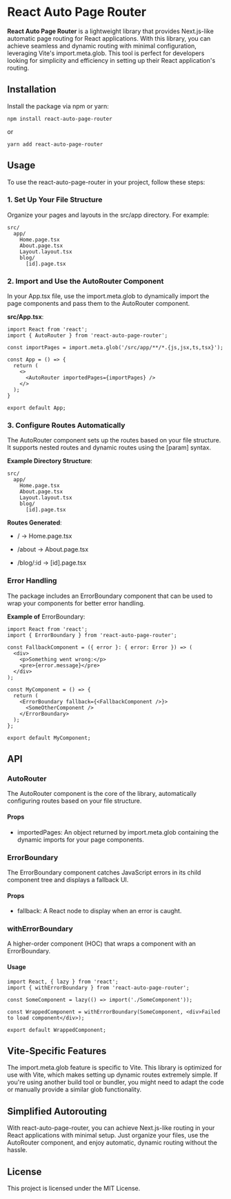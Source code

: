 
# React Auto Page Router

**React Auto Page Router** is a lightweight library that provides Next.js-like automatic page routing for React applications. With this library, you can achieve seamless and dynamic routing with minimal configuration, leveraging Vite's import.meta.glob. This tool is perfect for developers looking for simplicity and efficiency in setting up their React application's routing.

## Installation

Install the package via npm or yarn:

```
npm install react-auto-page-router
```

or

```
yarn add react-auto-page-router
```

## Usage

To use the react-auto-page-router in your project, follow these steps:

### 1. Set Up Your File Structure

Organize your pages and layouts in the src/app directory. For example:

```
src/
  app/
    Home.page.tsx
    About.page.tsx
    Layout.layout.tsx
    blog/
      [id].page.tsx
```

### 2. Import and Use the AutoRouter Component

In your App.tsx file, use the import.meta.glob to dynamically import the page components and pass them to the AutoRouter component.

**src/App.tsx**:

```
import React from 'react';
import { AutoRouter } from 'react-auto-page-router';

const importPages = import.meta.glob('/src/app/**/*.{js,jsx,ts,tsx}');

const App = () => {
  return (
    <>
      <AutoRouter importedPages={importPages} />
    </>
  );
}

export default App;
```

### 3. Configure Routes Automatically

The AutoRouter component sets up the routes based on your file structure. It supports nested routes and dynamic routes using the [param] syntax.

**Example Directory Structure**:

```
src/
  app/
    Home.page.tsx
    About.page.tsx
    Layout.layout.tsx
    blog/
      [id].page.tsx
```

**Routes Generated**:

-   / -> Home.page.tsx
    
-   /about -> About.page.tsx
    
-   /blog/:id -> [id].page.tsx
    

### Error Handling

The package includes an ErrorBoundary component that can be used to wrap your components for better error handling.

**Example of** ErrorBoundary:

```
import React from 'react';
import { ErrorBoundary } from 'react-auto-page-router';

const FallbackComponent = ({ error }: { error: Error }) => (
  <div>
    <p>Something went wrong:</p>
    <pre>{error.message}</pre>
  </div>
);

const MyComponent = () => {
  return (
    <ErrorBoundary fallback={<FallbackComponent />}>
      <SomeOtherComponent />
    </ErrorBoundary>
  );
};

export default MyComponent;
```

## API

### AutoRouter

The AutoRouter component is the core of the library, automatically configuring routes based on your file structure.

#### Props

-   importedPages: An object returned by import.meta.glob containing the dynamic imports for your page components.
    

### ErrorBoundary

The ErrorBoundary component catches JavaScript errors in its child component tree and displays a fallback UI.

#### Props

-   fallback: A React node to display when an error is caught.
    

### withErrorBoundary

A higher-order component (HOC) that wraps a component with an ErrorBoundary.

#### Usage

```
import React, { lazy } from 'react';
import { withErrorBoundary } from 'react-auto-page-router';

const SomeComponent = lazy(() => import('./SomeComponent'));

const WrappedComponent = withErrorBoundary(SomeComponent, <div>Failed to load component</div>);

export default WrappedComponent;
```

## Vite-Specific Features

The import.meta.glob feature is specific to Vite. This library is optimized for use with Vite, which makes setting up dynamic routes extremely simple. If you're using another build tool or bundler, you might need to adapt the code or manually provide a similar glob functionality.

## Simplified Autorouting

With react-auto-page-router, you can achieve Next.js-like routing in your React applications with minimal setup. Just organize your files, use the AutoRouter component, and enjoy automatic, dynamic routing without the hassle.

## License

This project is licensed under the MIT License.